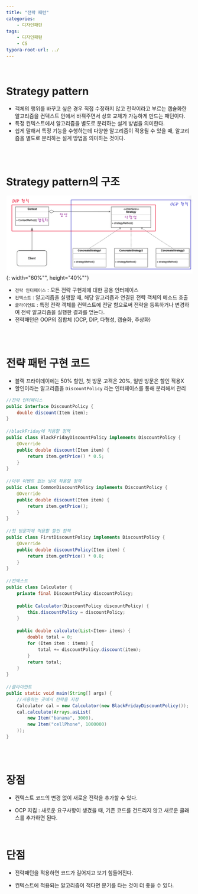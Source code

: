```yaml
---
title: "전략 패턴"
categories: 
    - 디자인패턴
tags:
    - 디자인패턴
    - CS
typora-root-url: ../
---
```


<br>

# Strategy pattern
* 객체의 행위를 바꾸고 싶은 경우 직접 수정하지 않고 전략이라고 부르는 캡슐화한 알고리즘을 컨텍스트 안에서 바꿔주면서 상호 교체가 가능하게 만드는 패턴이다.
* 특정 컨텍스트에서 알고리즘을 별도로 분리하는 설계 방법을 의미한다.
* 쉽게 말해서 특정 기능을 수행하는데 다양한 알고리즘이 적용될 수 있을 때, 알고리즘을 별도로 분리하는 설계 방법을 의미하는 것이다. 

<br>

<br>



# Strategy pattern의 구조

![img1](/assets/images/12_1.png){: width="60%"", height="40%""} 



* `전략 인터페이스` : 모든 전략 구현체에 대한 공용 인터페이스
* `컨텍스트` : 알고리즘을 실행할 때, 해당 알고리즘과 연결된 전략 객체의 메소드 호출
* `클라이언트` : 특정 전략 객체를 컨텍스트에 전달 함으로써 전략을 등록하거나 변경하여 전략 알고리즘을 실행한 결과를 얻는다.
* 전략패턴은 OOP의 집합체 (OCP, DIP, 다형성, 캡슐화, 추상화) 

<br>

<br>




# 전략 패턴 구현 코드
* 블랙 프라이데이에는 50% 할인, 첫 방문 고객은 20%, 일반 방문은 할인 적용X
* 할인이라는 알고리즘을 `DiscountPolicy` 라는 인터페이스를 통해 분리해서 관리

~~~java
//전략 인터페이스
public interface DiscountPolicy {
    double discount(Item item);
}

//blackFriday에 적용할 정책
public class BlackFridayDiscountPolicy implements DiscountPolicy {
    @Override
    public double discount(Item item) {
        return item.getPrice() * 0.5;
    }
}

//아무 이벤트 없는 날에 적용할 정책
public class CommonDiscountPolicy implements DiscountPolicy {
    @Override
    public double discount(Item item) {
        return item.getPrice();
    }
}

//첫 방문자에 적용할 할인 정책
public class FirstDiscountPolicy implements DiscountPolicy {
    @Override
    public double discountPolicy(Item item) {
        return item.getPrice() * 0.8;
    }
}

//컨텍스트
public class Calculator {
    private final DiscountPolicy discountPolicy;

    public Calculator(DiscountPolicy discountPolicy) {
        this.discountPolicy = discountPolicy;
    }

    public double calculate(List<Item> items) {
        double total = 0;
        for (Item item : items) {
            total += discountPolicy.discount(item);
        }
        return total;
    }
}

//클라이언트
public static void main(String[] args) {
    //사용하는 곳에서 전략을 지정
    Calculator cal = new Calculator(new BlackFridayDiscountPolicy());
    cal.calculate(Arrays.asList(
        new Item("banana", 3000),
        new Item("cellPhone", 1000000)
    ));
}
~~~
<br><br>



# **장점** 
* 컨텍스트 코드의 변경 없이 새로운 전략을 추가할 수 있다.

* OCP 지킴 : 새로운 요구사항이 생겼을 때, 기존 코드를 건드리지 않고 새로운 클래스를 추가하면 된다. 

<br>



# **단점**
* 전략패턴을 적용하면 코드가 길어지고 보기 힘들어진다. 

* 컨텍스트에 적용되는 알고리즘이 적다면 분기를 타는 것이 더 좋을 수 있다.





